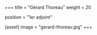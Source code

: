 +++
title = "Gérard Thoreau"
weight = 20

position = "1er adjoint"

[asset]
  image = "gerard-thoreau.jpg"
+++
